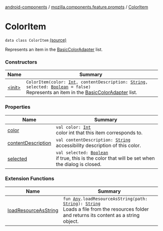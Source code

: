 [android-components](../../index.md) / [mozilla.components.feature.prompts](../index.md) / [ColorItem](./index.md)

# ColorItem

`data class ColorItem` [(source)](https://github.com/mozilla-mobile/android-components/blob/master/components/feature/prompts/src/main/java/mozilla/components/feature/prompts/BasicColorAdapter.kt#L35)

Represents an item in the [BasicColorAdapter](#) list.

### Constructors

| Name | Summary |
|---|---|
| [&lt;init&gt;](-init-.md) | `ColorItem(color: `[`Int`](https://kotlinlang.org/api/latest/jvm/stdlib/kotlin/-int/index.html)`, contentDescription: `[`String`](https://kotlinlang.org/api/latest/jvm/stdlib/kotlin/-string/index.html)`, selected: `[`Boolean`](https://kotlinlang.org/api/latest/jvm/stdlib/kotlin/-boolean/index.html)` = false)`<br>Represents an item in the [BasicColorAdapter](#) list. |

### Properties

| Name | Summary |
|---|---|
| [color](color.md) | `val color: `[`Int`](https://kotlinlang.org/api/latest/jvm/stdlib/kotlin/-int/index.html)<br>color int that this item corresponds to. |
| [contentDescription](content-description.md) | `val contentDescription: `[`String`](https://kotlinlang.org/api/latest/jvm/stdlib/kotlin/-string/index.html)<br>accessibility description of this color. |
| [selected](selected.md) | `val selected: `[`Boolean`](https://kotlinlang.org/api/latest/jvm/stdlib/kotlin/-boolean/index.html)<br>if true, this is the color that will be set when the dialog is closed. |

### Extension Functions

| Name | Summary |
|---|---|
| [loadResourceAsString](../../mozilla.components.support.test.file/kotlin.-any/load-resource-as-string.md) | `fun `[`Any`](https://kotlinlang.org/api/latest/jvm/stdlib/kotlin/-any/index.html)`.loadResourceAsString(path: `[`String`](https://kotlinlang.org/api/latest/jvm/stdlib/kotlin/-string/index.html)`): `[`String`](https://kotlinlang.org/api/latest/jvm/stdlib/kotlin/-string/index.html)<br>Loads a file from the resources folder and returns its content as a string object. |
